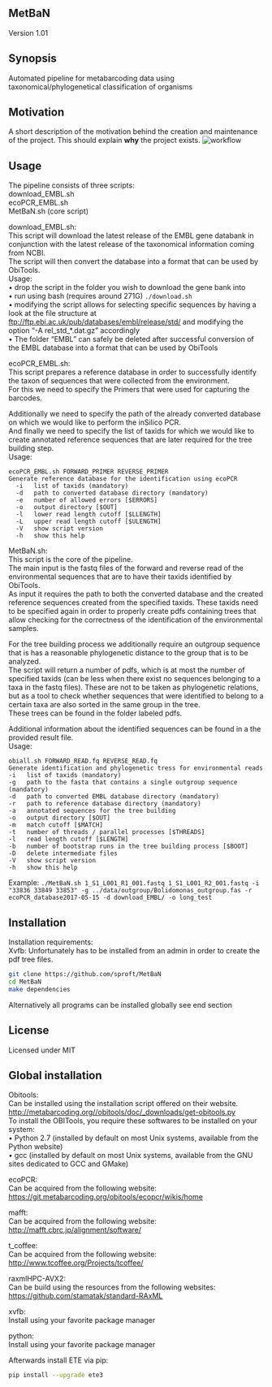 ## MetBaN
Version 1.01
## Synopsis

Automated pipeline for metabarcoding data using taxonomical/phylogenetical classification of organisms

## Motivation

A short description of the motivation behind the creation and maintenance of the project. This should explain **why** the project exists.
![workflow](https://github.com/sproft/MetBaN/blob/master/src/Workflow.png)


## Usage

The pipeline consists of three scripts:  
download_EMBL.sh  
ecoPCR_EMBL.sh  
MetBaN.sh (core script)  

download_EMBL.sh:  
This script will download the latest release of the EMBL gene databank in conjunction with the latest release of the taxonomical information coming from NCBI.  
The script will then convert the database into a format that can be used by ObiTools.  
Usage:  
•	drop the script in the folder you wish to download the gene bank into  
•	run using bash (requires around 271G) `./download.sh`  
•	modifying the script allows for selecting specific sequences by having a look at the file structure at ftp://ftp.ebi.ac.uk/pub/databases/embl/release/std/ and modifying the option
“-A rel_std_\*.dat.gz” accordingly  
•	The folder “EMBL” can safely be deleted after successful conversion of the EMBL database into a format that can be used by ObiTools  

ecoPCR_EMBL.sh:  
This script prepares a reference database in order to successfully identify the taxon of sequences that were collected from the environment.  
For this we need to specify the Primers that were used for capturing the barcodes.  

Additionally we need to specify the path of the already converted database on which we would like to perform the inSilico PCR.  
And finally we need to specify the list of taxids for which we would like to create annotated reference sequences that are later required for the tree building step.  
Usage:
```  
ecoPCR_EMBL.sh FORWARD_PRIMER REVERSE_PRIMER  
Generate reference database for the identification using ecoPCR  
  -i   list of taxids (mandatory)  
  -d   path to converted database directory (mandatory)  
  -e   number of allowed errors [$ERRORS]  
  -o   output directory [$OUT]  
  -l   lower read length cutoff [$LLENGTH]  
  -L   upper read length cutoff [$ULENGTH]  
  -V   show script version  
  -h   show this help  
```

MetBaN.sh:  
This script is the core of the pipeline.  
The main input is the fastq files of the forward and reverse read of the environmental sequences that are to have their taxids identified by ObiTools.  
As input it requires the path to both the converted database and the created reference sequences created from the specified taxids. These taxids need to be specified again in order to properly create pdfs containing trees that allow checking for the correctness of the identification of the environmental samples.  

For the tree building process we additionally require an outgroup sequence that is has a reasonable phylogenetic distance to the group that is to be analyzed.  
The script will return a number of pdfs, which is at most the number of specified taxids (can be less when there exist no sequences belonging to a taxa in the fastq files).
These are not to be taken as phylogenetic relations, but as a tool to check whether sequences that were identified to belong to a certain taxa are also sorted in the same group in the tree.  
These trees can be found in the folder labeled pdfs.

Additional information about the identified sequences can be found in a the provided result file.  
Usage:  
```
obiall.sh FORWARD_READ.fq REVERSE_READ.fq  
Generate identification and phylogenetic tress for environmental reads  
-i   list of taxids (mandatory)  
-g   path to the fasta that contains a single outgroup sequence (mandatory)  
-d   path to converted EMBL database directory (mandatory)  
-r   path to reference database directory (mandatory)  
-a   annotated sequences for the tree building  
-o   output directory [$OUT]  
-m   match cutoff [$MATCH]  
-t   number of threads / parallel processes [$THREADS]  
-l   read length cutoff [$LENGTH]  
-b   number of bootstrap runs in the tree building process [$BOOT]  
-D   delete intermediate files  
-V   show script version  
-h   show this help  
```

Example:
`./MetBaN.sh 1_S1_L001_R1_001.fastq 1_S1_L001_R2_001.fastq -i "33836 33849 33853" -g ../data/outgroup/Bolidomonas_outgroup.fas -r ecoPCR_database2017-05-15 -d download_EMBL/ -o long_test`

## Installation

Installation requirements:  
Xvfb: Unfortunately has to be installed from an admin in order to create the pdf tree files.  

```bash
git clone https://github.com/sproft/MetBaN
cd MetBaN
make dependencies
```
  
Alternatively all programs can be installed globally see end section  

## License

Licensed under MIT

## Global installation
Obitools:  
Can be installed using the installation script offered on their website.  
http://metabarcoding.org//obitools/doc/_downloads/get-obitools.py  
To install the OBITools, you require these softwares to be installed on your system:  
•	Python 2.7 (installed by default on most Unix systems, available from the Python website)  
•	gcc (installed by default on most Unix systems, available from the GNU sites dedicated to GCC and GMake)  

ecoPCR:  
Can be acquired from the following website:  
https://git.metabarcoding.org/obitools/ecopcr/wikis/home  

mafft:  
Can be acquired from the following website:  
http://mafft.cbrc.jp/alignment/software/  

t_coffee:  
Can be acquired from the following website:  
http://www.tcoffee.org/Projects/tcoffee/  

raxmlHPC-AVX2:  
Can be build using the resources from the following websites:  
https://github.com/stamatak/standard-RAxML  

xvfb:  
Install using your favorite package manager  

python:  
Install using your favorite package manager  

Afterwards install ETE via pip:  
```bash
pip install --upgrade ete3
```
